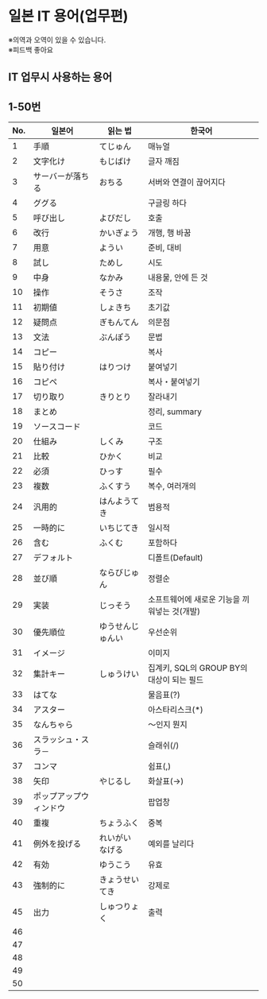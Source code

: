 # 일본 IT 용어(업무편)

※의역과 오역이 있을 수 있습니다.  
※피드백 좋아요

## IT 업무시 사용하는 용어
## 1-50번

No. |일본어             |읽는 법          |한국어
----|-------------------|-----------------|----------------------
1   |手順               |てじゅん         |매뉴얼
2   |文字化け           |もじばけ         |글자 깨짐
3   |サーバーが落ちる   |おちる           |서버와 연결이 끊어지다
4   |ググる             |                 |구글링 하다
5   |呼び出し           |よびだし         |호출
6   |改行               |かいぎょう       |개행, 행 바꿈
7   |用意               |ようい           |준비, 대비
8   |試し               |ためし           |시도
9   |中身               |なかみ           |내용물, 안에 든 것
10  |操作               |そうさ           |조작
11  |初期値             |しょきち         |초기값
12  |疑問点             |ぎもんてん       |의문점
13  |文法               |ぶんぽう         |문법
14  |コピー             |                 |복사
15  |貼り付け           |はりつけ         |붙여넣기
16  |コピペ             |                 |복사・붙여넣기
17  |切り取り           |きりとり         |잘라내기
18  |まとめ             |                 |정리, summary
19  |ソースコード       |                 |코드
20  |仕組み             |しくみ           |구조
21  |比較               |ひかく           |비교
22  |必須               |ひっす           |필수
23  |複数               |ふくすう         |복수, 여러개의
24  |汎用的             |はんようてき     |범용적
25  |一時的に           |いちじてき       |일시적
26  |含む               |ふくむ           |포함하다
27  |デフォルト         |                 |디폴트(Default)
28  |並び順             |ならびじゅん     |정렬순
29  |実装               |じっそう         |소프트웨어에 새로운 기능을 끼워넣는 것(개발)
30  |優先順位           |ゆうせんじゅんい |우선순위
31  |イメージ           |                 |이미지
32  |集計キー           |しゅうけい       |집계키, SQL의 GROUP BY의 대상이 되는 필드
33  |はてな             |                 |물음표(?)
34  |アスター           |                 |아스타리스크(*)
35  |なんちゃら         |                 |～인지 뭔지
36  |スラッシュ・スラ－ |                 |슬래쉬(/)
37  |コンマ             |                 |쉼표(,)
38  |矢印               |やじるし         |화살표(→)
39  |ポップアップウィンドウ|              |팝업창
40  |重複               |ちょうふく       |중복
41  |例外を投げる       |れいがい なげる  |예외를 날리다
42  |有効               |ゆうこう         |유효
43  |強制的に           |きょうせいてき   |강제로
45  |出力               |しゅつりょく     |출력
46  |
47  |
48  |
49  |
50  |
